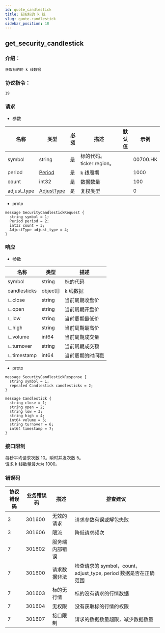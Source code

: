 ```yaml
---
id: quote_candlestick
title: 获取标的 k 线
slug: quote-candlestick
sidebar_position: 10
---
```


## get_security_candlestick

### 介绍：
    获取标的的 k 线数据
### 协议指令：
    19
### 请求
* 参数

| 名称 | 类型   | 必须  | 描述      |  默认值  |  示例   |
|-------|-------|-----|---------|-----|----|
| symbol | string   | 是  | 标的代码。ticker.region。  | | 00700.HK|
| period | [Period](../quote-object#period) | 是 | k 线周期 | | 1000|
| count | int32 | 是 | 数据数量 | | 100|
| adjust_type | [AdjustType](../quote-object#adjusttype) | 是 | 复权类型 | | 0|

* proto
```
message SecurityCandlestickRequest {
  string symbol = 1;
  Period period = 2;
  int32 count = 3;
  AdjustType adjust_type = 4;
}
```
### 响应
* 参数

| 名称 | 类型   | 描述  | 
|-------|-------|-----|
|symbol|string| 标的代码 |
|candlesticks|object[]|k 线数据 |
|∟close|string| 当前周期收盘价 |
|∟open|string| 当前周期开盘价 |
|∟low|string| 当前周期最低价 |
|∟high|string| 当前周期最高价 |
|∟volume|int64| 当前周期成交量 |
|∟turnover|string| 当前周期成交额 |
|∟timestamp|int64| 当前周期的时间戳 |

* proto
```
message SecurityCandlestickResponse {
  string symbol = 1;
  repeated Candlestick candlesticks = 2;
}

message Candlestick {
  string close = 1;
  string open = 2;
  string low = 3;
  string high = 4;
  int64 volume = 5;
  string turnover = 6;
  int64 timestamp = 7;
}
```
### 接口限制
每秒平均请求次数 10。瞬时并发次数 5。    
请求 k 线数量最大为 1000。

### 错误码

| 协议错误码 | 业务错误码   | 描述  | 排查建议 |
|-------|-------|-----|----|
|3 | 301600| 无效的请求 | 请求参数有误或解包失败 |
|3 | 301606| 限流 | 降低请求频次 |
|7 | 301602| 服务端内部错误 ||
|7 | 301600| 请求数据非法 | 检查请求的 symbol，count，adjust_type, period 数据是否在正确范围 |
|7 | 301603| 标的无行情 | 标的没有请求的行情数据 |
|7 | 301604| 无权限 | 没有获取标的行情的权限 |
|7 | 301607| 接口限制 | 请求的数据数量超限，减少数据数量 |


